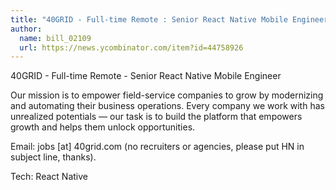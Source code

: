 ```yaml
---
title: "40GRID - Full-time Remote : Senior React Native Mobile Engineer"
author:
  name: bill_02109
  url: https://news.ycombinator.com/item?id=44758926
---
```

40GRID - Full-time Remote - Senior React Native Mobile Engineer

Our mission is to empower field-service companies to grow by modernizing and automating their business operations. Every company we work with has unrealized potentials — our task is to build the platform that empowers growth and helps them unlock opportunities.

Email: jobs [at] 40grid.com (no recruiters or agencies, please put HN in subject line, thanks).

Tech: React Native
<JobApplication />
